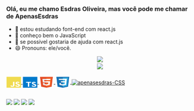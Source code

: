 ### Olá, eu me chamo Esdras Oliveira, mas você pode me chamar de ApenasEsdras
- 🔭 estou estudando font-end com react.js
- 🌱 conheço bem o JavaScript
- 👯 se possivel gostaria de ajuda com react.js
- 😄 Pronouns: ele/você.

<div align="center">
  <a href="https://github.com/apenasesdras">
  <img height="180em" src="https://github-readme-stats.vercel.app/api?username=apenasesdras&show_icons=true&theme=dracula&include_all_commits=true&count_private=true"/>
    <br>
    <img height="180em" src="https://github-readme-stats.vercel.app/api/top-langs/?username=apenasesdras&layout=compact&langs_count=7&theme=dracula"/>
</div>
<div style="display: inline_block"><br>
  <img align="center" alt="apenasesdras-Js" height="30" width="40" src="https://raw.githubusercontent.com/devicons/devicon/master/icons/javascript/javascript-plain.svg">
  <img align="center" alt="apenasesdras-Ts" height="30" width="40" src="https://raw.githubusercontent.com/devicons/devicon/master/icons/typescript/typescript-plain.svg">
  <img align="center" alt="apenasesdras-HTML" height="30" width="40" src="https://raw.githubusercontent.com/devicons/devicon/master/icons/html5/html5-original.svg">
  <img align="center" alt="apenasesdras-CSS" height="30" width="40" src="https://raw.githubusercontent.com/devicons/devicon/master/icons/css3/css3-original.svg">
  <img align="center" alt="apenasesdras-CSS" height="30" width="40" src="https://img.shields.io/badge/Node.js-43853D?style=for-the-badge&logo=node.js&logoColor=white">  
</div>

  ##
 
<div> 
  <a href="https://www.youtube.com/channel/UCrnSDklw5W1jTxv7zT2h6DQ" target="_blank"><img src="https://img.shields.io/badge/YouTube-FF0000?style=for-the-badge&logo=youtube&logoColor=white" target="_blank"></a>
  <a href="https://instagram.com/apenasesdras" target="_blank"><img src="https://img.shields.io/badge/-Instagram-%23E4405F?style=for-the-badge&logo=instagram&logoColor=white" target="_blank"></a> 
  <a href = "mailto:apenasesdras@gmail.com"><img src="https://img.shields.io/badge/-Gmail-%23333?style=for-the-badge&logo=gmail&logoColor=white" target="_blank"></a>
  <a href="https://www.linkedin.com/in/esdras-soares-de-oliveira-283528210/" target="_blank"><img src="https://img.shields.io/badge/-LinkedIn-%230077B5?style=for-the-badge&logo=linkedin&logoColor=white" target="_blank"></a> 
    
</div>
